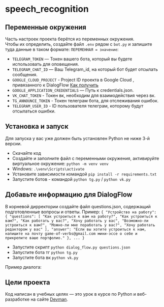 # speech_recognition
 
## Переменные окружения

Часть настроек проекта берётся из переменных окружения.  
Чтобы их определить, создайте файл `.env` рядом с `bot.py` и запишите туда данные в таком формате: `ПЕРЕМЕННАЯ = значение`:  

- `TELEGRAM_TOKEN` — Токен вашего бота, который вы будете использовать для оповещения.  
- `TELEGRAM_CHAT_ID` — Ваш Telegram_id, на который бот будет отсылать сообщения.
- `GOOGLE_CLOUD_PROJECT` - Project ID проекта в Google Cloud , привязанного к DialogFlow [Как получить](https://cloud.google.com/dialogflow/es/docs/quick/setup)
- `GOOGLE_APPLICATION_CREDENTIALS` — Путь к credentials.json.
- `VK_CHAT_TOKEN` - Токен вк, необходим для взаимодействия через вк.
- `TG_ANNOUNCE_TOKEN` - Токен телеграм бота, для отслеживания ошибок.
- `TELEGRAM_USER_ID` - ID пользователя телеграм, которому будут отсылаться ошибки.


## Установка и запуск
Для запуска у вас уже должен быть установлен Python не ниже 3-й версии.  

- Скачайте код
- Создайте и заполните файл с переменными окружения, активируйте виртуальное окружение: `python -m venv venv`
- Windows: `.\venv\Scripts\activate`
- Установите зависимости командой `pip install -r requirements.txt`
- Запустите ботов - командой `python tg.py` / `python vk.py`

## Добавьте информацию для DialogFlow

В корневой дирректории создайте файл  questions.json, содержащий подготовленные вопросы и ответы.
Пример:
`
{
    "Устройство на работу": {
        "questions": [
            "Как устроиться к вам на работу?",
            "Как устроиться к вам?",
            "Как работать у вас?",
            "Хочу работать у вас",
            "Возможно-ли устроиться к вам?",
            "Можно-ли мне поработать у вас?",
            "Хочу работать редактором у вас"
        ],
        "answer": "Если вы хотите устроиться к нам, напишите на почту game-of-verbs@gmail.com мини-эссе о себе и прикрепите ваше портфолио."
    },
    ...
}
`

- Запустите скрипт `python dialog_flow.py questions.json`
- Запустите бота тг `python tg.py`
- Запустите бота вк `python vk.py`

Пример диалога:

## Цели проекта

Код написан в учебных целях — это урок в курсе по Python и веб-разработке на сайте [Devman](https://dvmn.org).

